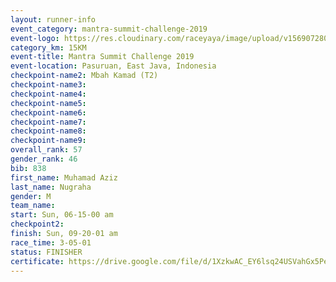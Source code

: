 ```yaml
---
layout: runner-info 
event_category: mantra-summit-challenge-2019 
event-logo: https://res.cloudinary.com/raceyaya/image/upload/v1569072809/logo/mantra-image_segrbx.jpg
category_km: 15KM 
event-title: Mantra Summit Challenge 2019 
event-location: Pasuruan, East Java, Indonesia 
checkpoint-name2: Mbah Kamad (T2) 
checkpoint-name3: 
checkpoint-name4: 
checkpoint-name5: 
checkpoint-name6: 
checkpoint-name7: 
checkpoint-name8: 
checkpoint-name9: 
overall_rank: 57
gender_rank: 46
bib: 838
first_name: Muhamad Aziz
last_name: Nugraha
gender: M
team_name: 
start: Sun, 06-15-00 am
checkpoint2: 
finish: Sun, 09-20-01 am
race_time: 3-05-01
status: FINISHER
certificate: https://drive.google.com/file/d/1XzkwAC_EY6lsq24USVahGx5PeyJb-veJ/view?usp=sharing
---
```

